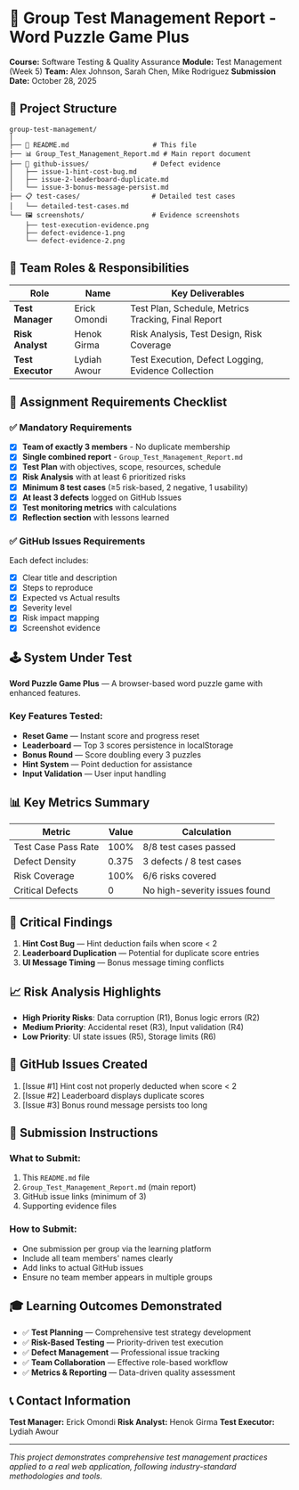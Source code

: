 # 🧪 Group Test Management Report - Word Puzzle Game Plus

**Course:** Software Testing & Quality Assurance
**Module:** Test Management (Week 5)
**Team:** Alex Johnson, Sarah Chen, Mike Rodriguez
**Submission Date:** October 28, 2025

## 📁 Project Structure

```
group-test-management/
│
├── 📄 README.md                     # This file
├── 📊 Group_Test_Management_Report.md # Main report document
├── 🐛 github-issues/                # Defect evidence
│   ├── issue-1-hint-cost-bug.md
│   ├── issue-2-leaderboard-duplicate.md
│   └── issue-3-bonus-message-persist.md
├── 📋 test-cases/                  # Detailed test cases
│   └── detailed-test-cases.md
└── 🖼️ screenshots/                 # Evidence screenshots
    ├── test-execution-evidence.png
    ├── defect-evidence-1.png
    └── defect-evidence-2.png
```

## 👥 Team Roles & Responsibilities

| Role              | Name         | Key Deliverables                                    |
| ----------------- | ------------ | --------------------------------------------------- |
| **Test Manager**  | Erick Omondi | Test Plan, Schedule, Metrics Tracking, Final Report |
| **Risk Analyst**  | Henok Girma  | Risk Analysis, Test Design, Risk Coverage           |
| **Test Executor** | Lydiah Awour | Test Execution, Defect Logging, Evidence Collection |

## 🎯 Assignment Requirements Checklist

### ✅ Mandatory Requirements

* [x] **Team of exactly 3 members** - No duplicate membership
* [x] **Single combined report** - `Group_Test_Management_Report.md`
* [x] **Test Plan** with objectives, scope, resources, schedule
* [x] **Risk Analysis** with at least 6 prioritized risks
* [x] **Minimum 8 test cases** (≥5 risk-based, 2 negative, 1 usability)
* [x] **At least 3 defects** logged on GitHub Issues
* [x] **Test monitoring metrics** with calculations
* [x] **Reflection section** with lessons learned

### ✅ GitHub Issues Requirements

Each defect includes:

* [x] Clear title and description
* [x] Steps to reproduce
* [x] Expected vs Actual results
* [x] Severity level
* [x] Risk impact mapping
* [x] Screenshot evidence

## 🕹️ System Under Test

**Word Puzzle Game Plus** — A browser-based word puzzle game with enhanced features.

### Key Features Tested:

* **Reset Game** — Instant score and progress reset
* **Leaderboard** — Top 3 scores persistence in localStorage
* **Bonus Round** — Score doubling every 3 puzzles
* **Hint System** — Point deduction for assistance
* **Input Validation** — User input handling

## 📊 Key Metrics Summary

| Metric              | Value | Calculation                   |
| ------------------- | ----- | ----------------------------- |
| Test Case Pass Rate | 100%  | 8/8 test cases passed         |
| Defect Density      | 0.375 | 3 defects / 8 test cases      |
| Risk Coverage       | 100%  | 6/6 risks covered             |
| Critical Defects    | 0     | No high-severity issues found |

## 🚨 Critical Findings

1. **Hint Cost Bug** — Hint deduction fails when score < 2
2. **Leaderboard Duplication** — Potential for duplicate score entries
3. **UI Message Timing** — Bonus message timing conflicts

## 📈 Risk Analysis Highlights

* **High Priority Risks**: Data corruption (R1), Bonus logic errors (R2)
* **Medium Priority**: Accidental reset (R3), Input validation (R4)
* **Low Priority**: UI state issues (R5), Storage limits (R6)

## 🔗 GitHub Issues Created

1. [Issue #1] Hint cost not properly deducted when score < 2
2. [Issue #2] Leaderboard displays duplicate scores
3. [Issue #3] Bonus round message persists too long

## 📝 Submission Instructions

### What to Submit:

1. This `README.md` file
2. `Group_Test_Management_Report.md` (main report)
3. GitHub issue links (minimum of 3)
4. Supporting evidence files

### How to Submit:

* One submission per group via the learning platform
* Include all team members' names clearly
* Add links to actual GitHub issues
* Ensure no team member appears in multiple groups

## 🎓 Learning Outcomes Demonstrated

* ✅ **Test Planning** — Comprehensive test strategy development
* ✅ **Risk-Based Testing** — Priority-driven test execution
* ✅ **Defect Management** — Professional issue tracking
* ✅ **Team Collaboration** — Effective role-based workflow
* ✅ **Metrics & Reporting** — Data-driven quality assessment

## 📞 Contact Information

**Test Manager:** Erick Omondi
**Risk Analyst:** Henok Girma
**Test Executor:** Lydiah Awour

---

*This project demonstrates comprehensive test management practices applied to a real web application, following industry-standard methodologies and tools.*
